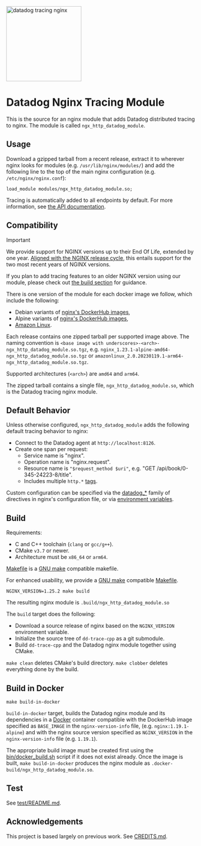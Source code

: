 <img alt="datadog tracing nginx" src="mascot.svg" height="200"/>

Datadog Nginx Tracing Module
============================
This is the source for an nginx module that adds Datadog distributed tracing to
nginx. The module is called `ngx_http_datadog_module`.

Usage
-----
Download a gzipped tarball from a recent release, extract it to wherever nginx
looks for modules (e.g. `/usr/lib/nginx/modules/`) and add the following line
to the top of the main nginx configuration (e.g.  `/etc/nginx/nginx.conf`):
```nginx
load_module modules/ngx_http_datadog_module.so;
```
Tracing is automatically added to all endpoints by default.  For more
information, see [the API documentation](doc/API.md).

Compatibility
-------------
> [!IMPORTANT]
> We provide support for NGINX versions up to their End Of Life, extended by one year. 
> [Aligned with the NGINX release cycle][11], this entails support for the two most recent years of NGINX versions. 
>
> If you plan to add tracing features to an older NGINX version using our module, please check out [the build section](#build) for guidance.

There is one version of the module for each docker image we follow, which
include the following:

- Debian variants of [nginx's DockerHub images][3],
- Alpine variants of [nginx's DockerHub images][3],
- [Amazon Linux][10].

Each release contains one zipped tarball per supported image above. The
naming convention is
`<base image with underscores>-<arch>-ngx_http_datadog_module.so.tgz`,
e.g. `nginx_1.23.1-alpine-amd64-ngx_http_datadog_module.so.tgz` or
`amazonlinux_2.0.20230119.1-arm64-ngx_http_datadog_module.so.tgz`.

Supported architectures (`<arch>`) are `amd64` and `arm64`.

The zipped tarball contains a single file, `ngx_http_datadog_module.so`, which
is the Datadog tracing nginx module.

Default Behavior
----------------
Unless otherwise configured, `ngx_http_datadog_module` adds the following
default tracing behavior to nginx:
- Connect to the Datadog agent at `http://localhost:8126`.
- Create one span per request:
    - Service name is "nginx".
    - Operation name is "nginx.request".
    - Resource name is `"$request_method $uri"`, e.g. "GET /api/book/0-345-24223-8/title".
    - Includes multiple `http.*` [tags][8].

Custom configuration can be specified via the [datadog_*](doc/API.md)
family of directives in nginx's configuration file, or via [environment variables][9].

Build
-----
Requirements:
- C and C++ toolchain (`clang` or `gcc/g++`).
- CMake `v3.7` or newer.
- Architecture must be `x86_64` or `arm64`.

[Makefile](Makefile) is a [GNU make][1] compatible makefile.

For enhanced usability, we provide a [GNU make][1] compatible [Makefile](Makefile).

```shell
NGINX_VERSION=1.25.2 make build
```

The resulting nginx module is `.build/ngx_http_datadog_module.so`

The `build` target does the following:

- Download a source release of nginx based on the `NGINX_VERSION` environment variable.
- Initialize the source tree of `dd-trace-cpp` as a git submodule.
- Build `dd-trace-cpp` and the Datadog nginx module together using
  CMake.

`make clean` deletes CMake's build directory. `make clobber` deletes
everything done by the build.

Build in Docker
---------------
```shell
make build-in-docker
```

`build-in-docker` target, builds the Datadog nginx module and its
dependencies in a [Docker][2] container compatible with the DockerHub image
specified as `BASE_IMAGE` in the `nginx-version-info` file, (e.g.
`nginx:1.19.1-alpine`) and with the nginx source version specified as
`NGINX_VERSION` in the `nginx-version-info` file (e.g. `1.19.1`).

The appropriate build image must be created first using the
[bin/docker_build.sh](bin/docker_build.sh) script if it does not exist already.
Once the image is built, `make build-in-docker` produces the nginx module as
`.docker-build/ngx_http_datadog_module.so`.

Test
----
See [test/README.md](test/README.md).

Acknowledgements
----------------
This project is based largely on previous work.  See [CREDITS.md](CREDITS.md).

[1]: https://www.gnu.org/software/make/
[2]: https://www.docker.com/
[3]: https://hub.docker.com/_/nginx?tab=tags
[4]: https://cmake.org/
[5]: https://hub.docker.com/layers/nginx/library/nginx/1.19.1-alpine/images/sha256-966f134cf5ddeb12a56ede0f40fff754c0c0a749182295125f01a83957391d84
[6]: https://www.gnu.org/software/libc/
[7]: https://www.musl-libc.org/
[8]: https://github.com/DataDog/nginx-datadog/blob/535a291ce96d8ca80cb12b22febac1e138e45847/src/tracing_library.cpp#L187-L203
[9]: https://github.com/DataDog/dd-trace-cpp/blob/main/src/datadog/environment.h
[10]: https://hub.docker.com/_/amazonlinux
[11]: https://www.nginx.com/blog/nginx-1-18-1-19-released/
